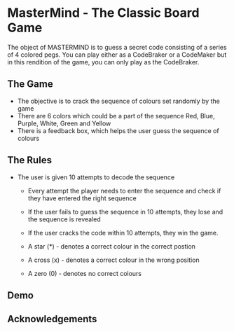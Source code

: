 # MasterMind - The Classic Board Game
The object of MASTERMIND is to guess a secret code consisting of a series of 4 colored pegs. You can play either as a CodeBraker or a CodeMaker but in this rendition of the game, you can only play as the CodeBraker. 

## The Game

- The objective is to crack the sequence of colours set randomly by the game
- There are 6 colors which could be a part of the sequence Red, Blue, Purple, White, Green and Yellow
- There is a feedback box, which helps the user guess the sequence of colours

## The Rules

- The user is given 10 attempts to decode the sequence
  - Every attempt the player needs to enter the sequence and check if they have entered the right sequence
  - If the user fails to guess the sequence in 10 attempts, they lose and the sequence is revealed
  - If the user cracks the code within 10 attempts, they win the game.

  - A star (*) - denotes a correct colour in the correct postion
  - A cross (x) - denotes a correct colour in the wrong position
  - A zero (0) - denotes no correct colours

## Demo

## Acknowledgements
